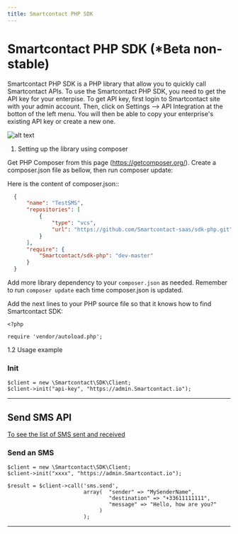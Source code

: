 ```yaml
---
title: Smartcontact PHP SDK
---
```


# Smartcontact PHP SDK (*Beta  non-stable)

Smartcontact PHP SDK is a PHP library that allow you to quickly call Smartcontact APIs. 
To use the Smartcontact PHP SDK, you need to get the API key for your enterpise. To get API key, first login to Smartcontact site with your admin account. Then, click on Settings --> API Integration at the botton of the left menu. You will then be able to copy your enterprise's existing API key or create a new one.

![alt text](/images/get-api-key.png)
 
1. Setting up the library using composer

Get PHP Composer from this page (https://getcomposer.org/).
Create a composer.json file as bellow, then run composer update:

Here is the content of composer.json::

```JSON
  {
      "name": "TestSMS",
      "repositories": [
          {
              "type": "vcs",
              "url": "https://github.com/Smartcontact-saas/sdk-php.git"
          }
      ],
      "require": {
          "Smartcontact/sdk-php": "dev-master"
      }
  }
```

Add more library dependency to your `composer.json` as needed. Remember to run `composer update` each time composer.json is updated.

Add the next lines to your PHP source file so that it knows how to find Smartcontact SDK:

```
<?php

require 'vendor/autoload.php';
```

1.2 Usage example


### Init

```
$client = new \Smartcontact\SDK\Client;
$client->init("api-key", "https://admin.Smartcontact.io");
```

---

## Send SMS API
[To see the list of SMS sent and received](/pages/sms/overview)
### Send an SMS

```
$client = new \Smartcontact\SDK\Client;
$client->init("xxxx", "https://admin.Smartcontact.io");

$result = $client->call('sms.send',
                        array(  "sender" => "MySenderName",
                                "destination" => "+33611111111",
                                "message" => "Hello, how are you?"
                             )
                        );
```


---
